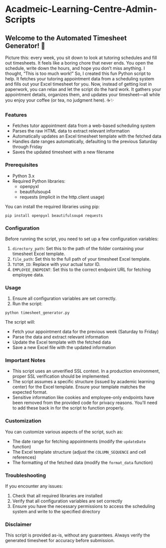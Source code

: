 # Acadmeic-Learning-Centre-Admin-Scripts
## Welcome to the Automated Timesheet Generator! 🎉 
Picture this: every week, you sit down to look at tutoring schedules and fill out timesheets. It feels like a boring chore that never ends. You open the schedule, write down the hours, and hope you don’t miss anything. 
I thought, “This is too much work!” So, I created this fun Python script to help. It fetches your tutoring appointment data from a scheduling system and fills out your Excel timesheet for you. 
Now, instead of getting lost in paperwork, you can relax and let the script do the hard work. It gathers your appointment details, organizes them, and updates your timesheet—all while you enjoy your coffee (or tea, no judgment here). ☕✨

### Features

- Fetches tutor appointment data from a web-based scheduling system
- Parses the raw HTML data to extract relevant information
- Automatically updates an Excel timesheet template with the fetched data
- Handles date ranges automatically, defaulting to the previous Saturday through Friday
- Saves the updated timesheet with a new filename

### Prerequisites

- Python 3.x
- Required Python libraries:
  - openpyxl
  - beautifulsoup4
  - requests (implicit in the http.client usage)

You can install the required libraries using pip:

```
pip install openpyxl beautifulsoup4 requests
```

### Configuration

Before running the script, you need to set up a few configuration variables:

1. `directory_path`: Set this to the path of the folder containing your timesheet Excel template.
2. `file_path`: Set this to the full path of your timesheet Excel template.
3. `TUTOR_ID`: Replace with your actual tutor ID.
4. `EMPLOYEE_ENDPOINT`: Set this to the correct endpoint URL for fetching employee data.

### Usage

1. Ensure all configuration variables are set correctly.
2. Run the script:

```
python timesheet_generator.py
```

The script will:
- Fetch your appointment data for the previous week (Saturday to Friday)
- Parse the data and extract relevant information
- Update the Excel template with the fetched data
- Save a new Excel file with the updated information

### Important Notes

- This script uses an unverified SSL context. In a production environment, proper SSL verification should be implemented.
- The script assumes a specific structure (issued by academic learning center) for the Excel template. Ensure your template matches the expected format.
- Sensitive information like cookies and employee-only endpoints have been removed from the provided code for privacy reasons. You'll need to add these back in for the script to function properly.

### Customization

You can customize various aspects of the script, such as:
- The date range for fetching appointments (modify the `updateDate` function)
- The Excel template structure (adjust the `COLUMN_SEQUENCE` and cell references)
- The formatting of the fetched data (modify the `format_data` function)

### Troubleshooting

If you encounter any issues:
1. Check that all required libraries are installed
2. Verify that all configuration variables are set correctly
3. Ensure you have the necessary permissions to access the scheduling system and write to the specified directory

### Disclaimer

This script is provided as-is, without any guarantees. Always verify the generated timesheet for accuracy before submission.
